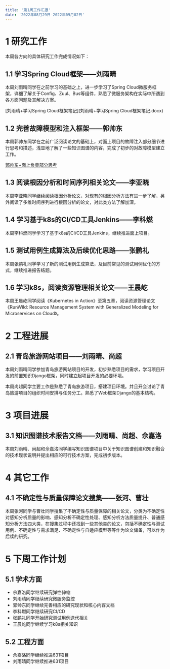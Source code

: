```yaml
---
title: '第1周工作汇报'
date: '2022年08月29日-2022年09月02日'
---
```


<!-- 只允许使用一级标题和二级标题 -->

# 1 研究工作

本周各方向的具体研究工作完成情况如下：

## 1.1 学习Spring Cloud框架——刘雨晴

本周刘雨晴同学在之前学习的基础之上，进一步学习了Spring Cloud微服务框架，详细了解关于Config、Zuul、Bus等组件，熟悉了微服务架构在实际中所遇到各方面问题及其解决方案。

<!-- 注意该超链接应该如何使用，不需要进行手动的编号，注意附件名不能有任何的空格 -->
[刘雨晴+学习Spring Cloud框架笔记](刘雨晴+学习Spring Cloud框架笔记.docx)

## 1.2 完善故障模型和注入框架——郭帅东

本周郭帅东同学在之前广泛阅读论文的基础上，对面上项目的故障注入部分细节进行思考和描述，浅显地了解了一些知识图谱的内容，完成了初步的对故障模型建立工作。

[郭帅东+面上负责部分思考](郭帅东+面上负责部分思考.docx)

## 1.3 阅读根因分析和时间序列相关论文——李亚晓

本周李亚晓同学继续阅读根因分析论文，对现有的根因分析方法有进一步了解，另外阅读了多维时间序列进行根因分析的论文，对此类方法了解加深。

## 1.4 学习基于k8s的CI/CD工具Jenkins——李科燃

本周李科燃同学学习了基于k8s的CI/CD工具Jenkins，继续推进面上项目。

## 1.5 测试用例生成算法及后续优化思路——张鹏礼

本周张鹏礼同学学习了新的测试用例生成算法，及目前常见的测试用例优化的方式，继续推进报告结题。

## 1.6 学习k8s，阅读资源管理相关论文——王晨屹

本周王晨屹同学阅读《Kubernetes in Action》至第五章，阅读资源管理论文《RunWild: Resource Management System with Generalized Modeling for Microservices on Cloud》。

# 2 工程进展

## 2.1 青岛旅游网站项目——刘雨晴、尚超

本周刘雨晴同学参加青岛旅游网站项目的开发，初步熟悉项目的需求，学习项目开发的前置知识Django框架，同时建立起项目开发的必要环境。

本周尚超同学主要工作是熟悉了青岛旅游项目，搭建项目环境。并且开会讨论了青岛旅游项目的组织时间安排与任务分工。熟悉了Web框架Django的基本结构。

# 3 项目进展

## 3.1 知识图谱技术报告文档——刘雨晴、尚超、佘嘉洛

本周刘雨晴、尚超和佘嘉洛同学编写知识图谱项目中关于知识图谱创建和知识融合的技术现状说明并提出相应的可行技术方案，完成初步版本。

# 4 其它工作

## 4.1 不确定性与质量保障论文搜集——张河、曹壮

本周张河同学与曹壮同学搜集了不确定性与质量保障的相关论文，分类为不确定性对感知分析质量的影响、感知分析不确定性处理、感知分析方法质量提升、普通感知分析方法四大类，在搜集过程中还找到一些其他类的论文，包括不确定性与测试用例、不确定性与需求满足、不确定性与自适应模型等等作为论文储备，可以作为后续的研究。

# 5 下周工作计划

## 5.1 学术方面

+ 佘嘉洛同学继续研究弹性伸缩
+ 刘雨晴同学继续研究微服务监控
+ 郭帅东同学继续完善相应的研究现状和核心内容文档
+ 李科燃同学继续研究CI/CD
+ 张鹏礼同学开始研究测试用例迭代相关
+ 王晨屹同学继续学习k8s相关知识

## 5.2 工程方面

+ 佘嘉洛同学继续推进631项目
+ 刘雨晴同学继续推进631项目
